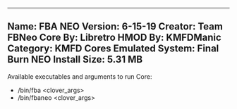 -----------------------
Name: FBA NEO
Version: 6-15-19
Creator: Team FBNeo
Core By: Libretro
HMOD By: KMFDManic
Category: KMFD Cores
Emulated System: Final Burn NEO
Install Size: 5.31 MB
-----------------------
Available executables and arguments to run Core:
- /bin/fba <rom> <clover_args>
- /bin/fbaneo <rom> <clover_args>
